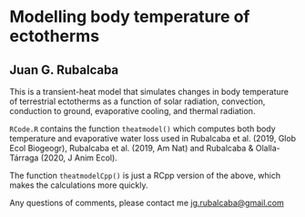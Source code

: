 # Modelling body temperature of ectotherms           
## Juan G. Rubalcaba                                              

This is a transient-heat model that simulates changes in body temperature of terrestrial ectotherms as a function of solar radiation, convection, conduction to ground, evaporative cooling, and thermal radiation.

````RCode.R```` contains the function ````theatmodel()```` which computes both body temperature and evaporative water loss used in Rubalcaba et al. (2019, Glob Ecol Biogeogr), Rubalcaba et al. (2019, Am Nat) and Rubalcaba & Olalla-Tárraga (2020, J Anim Ecol). 

The function ````theatmodelCpp()```` is just a RCpp version of the above, which makes the calculations more quickly.

Any questions of comments, please contact me jg.rubalcaba@gmail.com
